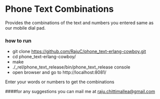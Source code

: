 # Phone Text Combinations

Provides the combinations of the text and numbers you entered same as our mobile dial pad.


### how to run

- git clone https://github.com/RajuC/phone_text-erlang-cowboy.git
- cd phone_text-erlang-cowboy/
- make
- ./_rel/phone_text_release/bin/phone_text_release console
- open browser and go to http://localhost:8081/

Enter your words or numbers to get the combinations

####for any suggestions
you can mail me at raju.chittimallea@gmail.com


